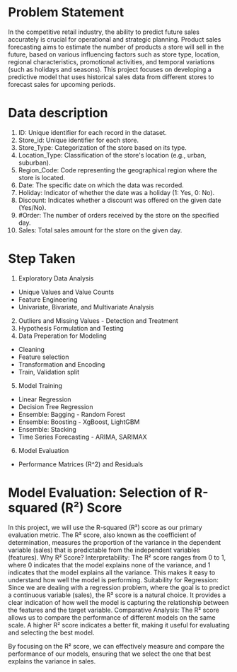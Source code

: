 # Problem Statement

In the competitive retail industry, the ability to predict future sales accurately is crucial for operational and strategic planning. Product sales forecasting aims to estimate the number of products a store will sell in the future, based on various influencing factors such as store type, location, regional characteristics, promotional activities, and temporal variations (such as holidays and seasons). This project focuses on developing a predictive model that uses historical sales data from different stores to forecast sales for upcoming periods.

# Data description

1.	ID: Unique identifier for each record in the dataset.
2.	Store_id: Unique identifier for each store.
3.	Store_Type: Categorization of the store based on its type.
4.	Location_Type: Classification of the store's location (e.g., urban, suburban).
5.	Region_Code: Code representing the geographical region where the store is located.
6.	Date: The specific date on which the data was recorded.
7.	Holiday: Indicator of whether the date was a holiday (1: Yes, 0: No).
8.	Discount: Indicates whether a discount was offered on the given date (Yes/No).
9.	#Order: The number of orders received by the store on the specified day.
10.	Sales: Total sales amount for the store on the given day.

# Step Taken
1. Exploratory Data Analysis
  -  Unique Values and Value Counts
  - Feature Engineering
  - Univariate, Bivariate, and Multivariate Analysis
2. Outliers and Missing Values - Detection and Treatment
3. Hypothesis Formulation and Testing
4. Data Preperation for Modeling
  - Cleaning
  - Feature selection
  - Transformation and Encoding
  - Train, Validation split
5. Model Training
  - Linear Regression
  - Decision Tree Regression
  - Ensemble: Bagging - Random Forest
  - Ensemble: Boosting - XgBoost, LightGBM
  - Ensemble: Stacking
  - Time Series Forecasting - ARIMA, SARIMAX
6. Model Evaluation
  - Performance Matrices (R^2) and Residuals

# Model Evaluation: Selection of R-squared (R²) Score

In this project, we will use the R-squared (R²) score as our primary evaluation metric. The R² score, also known as the coefficient of determination, measures the proportion of the variance in the dependent variable (sales) that is predictable from the independent variables (features).
Why R² Score?
Interpretability: The R² score ranges from 0 to 1, where 0 indicates that the model explains none of the variance, and 1 indicates that the model explains all the variance. This makes it easy to understand how well the model is performing.
Suitability for Regression: Since we are dealing with a regression problem, where the goal is to predict a continuous variable (sales), the R² score is a natural choice. It provides a clear indication of how well the model is capturing the relationship between the features and the target variable.
Comparative Analysis: The R² score allows us to compare the performance of different models on the same scale. A higher R² score indicates a better fit, making it useful for evaluating and selecting the best model.

By focusing on the R² score, we can effectively measure and compare the performance of our models, ensuring that we select the one that best explains the variance in sales.
